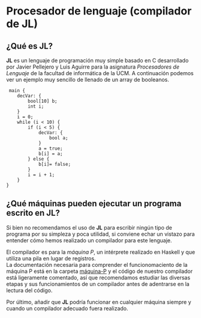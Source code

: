 # Procesador de lenguaje (compilador de JL)

## ¿Qué es **JL**?

**JL** es un lenguaje de programación muy simple basado en C desarrollado por Javier Pellejero y Luis Aguirre para la asignatura *Procesadores de Lenguaje* de la facultad de informática de la UCM.
A continuación podemos ver un ejemplo muy sencillo de llenado de un array de booleanos.

``` [C]
 main {
	decVar: {
		bool[10] b;
		int i;
	}
	i = 0;
	while (i < 10) {
		if (i < 5) {
			decVar: {
				bool a;
			}
			a = true;
			b[i] = a;
		} else {
			b[i]= false;
		}
		i = i + 1;
	}
}
 ```
 
 ## ¿Qué máquinas pueden ejecutar un programa escrito en **JL**?
 
 Si bien no recomendamos el uso de **JL** para escribir ningún tipo de programa por su simpleza y poca utilidad, si conviene echar un vistazo para entender cómo hemos realizado un compilador para este lenguaje.
 
 El compilador es para la *máquina P*, un intérprete realizado en Haskell y que utiliza una pila en lugar de registros.  
 La documentación necesaria para comprender el funcionomaciento de la máquina P está en la carpeta [máquina-P](https://github.com/javpelle/PLG/tree/master/maquina-P) y 
 el código de nuestro compilador está ligeramente comentado, así que recomendamos estudiar las diversas etapas y sus funcionamientos de un compilador antes de adentrarse en la lectura del código.
 
 Por último, añadir que **JL** podría funcionar en cualquier máquina siempre y cuando un compilador adecuado fuera realizado.
